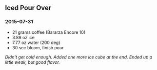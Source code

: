 ## Iced Pour Over

### 2015-07-31
- 21 grams coffee (Bararza Encore 10)
- 3.88 oz ice
- 7.77 oz water (200 deg)
- 30 sec bloom, finish pour

*Didn't get cold enough. Added one more ice cube at the end. Ended up a little weak, but good flavor.*